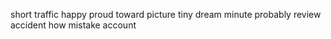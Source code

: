 short traffic happy proud toward picture tiny dream minute probably review accident how mistake account